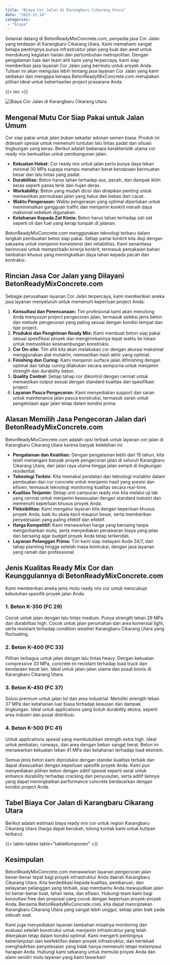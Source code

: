 ```yaml
---
title: "Biaya Cor Jalan di Karangbaru Cikarang Utara"
date: "2023-11-14"
categories: 
 - "biaya"
---
```


Selamat datang di BetonReadyMixConcrete.com, penyedia jasa Cor Jalan yang terdepan di Karangbaru Cikarang Utara. Kami memahami sangat betapa pentingnya punya infrastruktur jalan yang kuat dan awet untuk mendukung kegiatan harian dan pertumbuhan metropolitan. Dengan pengalaman luas dan team ahli kami yang terpercaya, kami siap memberikan jasa layanan Cor Jalan yang bermutu untuk proyek Anda. Tulisan ini akan mengulas lebih tentang jasa layanan Cor Jalan yang kami sediakan dan mengapa kenapa BetonReadyMixConcrete.com merupakan pilihan ideal untuk keberhasilan project prasarana Anda.

{{< toc >}}

![Biaya Cor Jalan di Karangbaru Cikarang Utara](https://betoncor8.github.io/cor/harga-beton-readymix-concrete%20(28).png)

## Mengenal Mutu Cor Siap Pakai untuk Jalan Umum

Cor siap pakai untuk jalan bukan sekadar adonan semen biasa. Produk ini didesain spesial untuk memenuhi tuntutan lalu lintas padat dan situasi lingkungan yang keras. Berikut adalah beberapa karakteristik utama cor ready mix berkualitas untuk pembangunan jalan:

- **Kekuatan Hebat:** Cor ready mix untuk jalan perlu punya daya tekan minimal 30 MPa supaya mampu menahan berat kendaraan bermuatan besar dan lalu lintas yang padat.
- **Durabilitas:** Beton harus tahan terhadap aus, pecah, dan dampak iklim keras seperti panas terik dan hujan deras.
- **Workability:** Beton yang mudah dicor dan dirapikan penting untuk memastikan permukaan jalan yang halus dan bebas dari cacat.
- **Waktu Pengerasan:** Waktu pengerasan yang optimal diperlukan untuk meminimalkan gangguan traffic dan menjamin konkrit meraih daya maksimal sebelum digunakan.
- **Ketahanan Kepada Zat Kimia:** Beton harus tahan terhadap zat-zat seperti oli dan fuel yang kerap tumpah di jalanan.

BetonReadyMixConcrete.com menggunakan teknologi terbaru dalam langkah pembuatan beton siap pakai. Setiap partai konkrit kita diuji dengan saksama untuk menjamin konsistensi dan reliabilitas. Kami senantiasa berinovasi untuk memperbaiki kinerja konkrit, termasuk pemakaian bahan tambahan khusus yang meningkatkan daya tahan kepada pecah dan kontraksi.

## Rincian Jasa Cor Jalan yang Dilayani BetonReadyMixConcrete.com

Sebagai perusahaan layanan Cor Jalan terpercaya, kami memberikan aneka jasa layanan menyeluruh untuk memenuhi keperluan project Anda:

1. **Konsultasi dan Perencanaan:** Tim profesional kami akan menolong Anda menyusun project pengecoran jalan, termasuk seleksi jenis beton dan metode pengecoran yang paling sesuai dengan kondisi tempat dan tipe project.
2. **Produksi dan Pengiriman Ready Mix:** Kami membuat beton siap pakai sesuai spesifikasi proyek dan mengirimkannya tepat waktu ke lokasi untuk memastikan kesinambungan konstruksi.
3. **Cor On-site:** Tim ahli kita akan melakukan cor dengan akurasi maksimal menggunakan alat mutakhir, memastikan hasil akhir yang optimal.
4. **Finishing dan Curing:** Kami menjamin surface jalan difinishing dengan optimal dan tahap curing dilakukan secara sempurna untuk menjamin strength dan durability beton.
5. **Quality Control:** Setiap tahap cor dikontrol dengan cermat untuk memastikan output sesuai dengan standard kualitas dan spesifikasi project.
6. **Layanan Pasca Pengecoran:** Kami menyediakan support dan saran untuk maintenance jalan pasca konstruksi, termasuk saran untuk pengelolaan agar jalan tetap dalam kondisi prima.

## Alasan Memilih Jasa Pengecoran Jalan dari BetonReadyMixConcrete.com

BetonReadyMixConcrete.com adalah opsi terbaik untuk layanan cor jalan di Karangbaru Cikarang Utara karena banyak kelebihan ini:

- **Pengalaman dan Keahlian:** Dengan pengalaman lebih dari 15 tahun, kita telah menangani banyak proyek pengecoran jalan di seluruh Karangbaru Cikarang Utara, dari jalan raya utama hingga jalan sempit di lingkungan residential.
- **Teknologi Terkini:** Kita memakai peralatan dan teknologi mutakhir dalam pembuatan dan cor concrete untuk menjamin hasil yang presisi dan efisien, termasuk teknologi monitoring kualitas secara real-time.
- **Kualitas Terjamin:** Setiap unit campuran ready mix kita melalui uji lab yang cermat untuk menjamin kesesuaian dengan standard industri dan memenuhi keperluan khusus proyek Anda.
- **Fleksibilitas:** Kami mengatur layanan kita dengan keperluan khusus proyek Anda, baik itu skala kecil maupun besar, serta memberikan penyelesaian yang paling efektif dan efektif.
- **Harga Kompetitif:** Kami menawarkan harga yang bersaing tanpa mengorbankan mutu, serta menyediakan penawaran biaya yang jelas dan bersaing agar budget proyek Anda tetap terkendali.
- **Layanan Pelanggan Prima:** Tim kami siap melayani Anda 24/7, dari tahap planning hingga setelah masa kontruksi, dengan jasa layanan yang ramah dan professional.

## Jenis Kualitas Ready Mix Cor dan Keunggulannya di BetonReadyMixConcrete.com

Kami memberikan aneka jenis mutu ready mix cor untuk mencukupi kebutuhan spesifik proyek jalan Anda:

### 1\. Beton K-350 (FC 29)

Cocok untuk jalan dengan lalu lintas medium. Punya strength tekan 29 MPa dan durabilitas high. Cocok untuk jalan perumahan dan area komersial light, serta resistant terhadap condition weather Karangbaru Cikarang Utara yang fluctuating.

### 2\. Beton K-400 (FC 33)

Pilihan terbagus untuk jalan dengan lalu lintas heavy. Dengan kekuatan compressive 33 MPa, concrete ini resistant terhadap load truck dan kendaraan berat lain. Ideal untuk jalan-jalan utama dan pusat bisnis di Karangbaru Cikarang Utara.

### 3\. Beton K-450 (FC 37)

Solusi premium untuk jalan tol dan area industrial. Memiliki strength tekan 37 MPa dan ketahanan luar biasa terhadap keausan dan dampak lingkungan. Ideal untuk applications yang butuh durability ekstra, seperti area industri dan pusat distribusi.

### 4\. Beton K-500 (FC 41)

Untuk applications spesial yang membutuhkan strength extra high. Ideal untuk jembatan, runways, dan area dengan beban sangat berat. Beton ini menawarkan kekuatan tekan 41 MPa dan ketahanan terhadap load ekstrem.

Semua jenis beton kami diproduksi dengan standar kualitas terbaik dan dapat disesuaikan dengan keperluan spesifik proyek Anda. Kami pun menyediakan pilihan beton dengan aditif spesial seperti serat untuk enhance durability terhadap cracking dan penyusutan, serta aditif lainnya yang dapat meningkatkan performance concrete berdasarkan dengan kondisi project Anda.

## Tabel Biaya Cor Jalan di Karangbaru Cikarang Utara

Berikut adalah estimasi biaya ready mix cor untuk region Karangbaru Cikarang Utara (harga dapat berubah, tolong kontak kami untuk kutipan terbaru):

{{< table-tables table="tableKomponen" >}}

## Kesimpulan

BetonReadyMixConcrete.com menawarkan layanan pengecoran jalan benar-benar tepat bagi proyek infrastruktur Anda daerah Karangbaru Cikarang Utara. Kita berdedikasi kepada kualitas, pembaruan, dan pelayanan pelanggan yang terbaik, siap membantu Anda mewujudkan jalan tol benar-benar kuat, tahan lama, dan efisien. Hubungi team kami bagi konsultasi free dan proposal yang cocok dengan keperluan proyek-proyek Anda. Bersama BetonReadyMixConcrete.com, kita dapat menciptakan Karangbaru Cikarang Utara yang sangat lebih unggul, setiap jalan baik pada sebuah saat.

Kami juga menyediakan layanan tambahan misalnya monitoring dan evaluasi setelah konstruksi untuk menjamin infrastruktur yang telah dikerjakan tetap dalam kondisi optimal. Kami mengerti pentingnya keberlanjutan dan keefektifan dalam proyek infrastruktur, dan bertekad menghadirkan penyelesaian yang tidak hanya memenuhi tetapi melampaui harapan Anda. Hubungi kami sekarang untuk memulai proyek Anda dan alami sendiri mutu layanan yang kami tawarkan!
